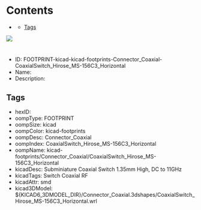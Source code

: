 



Contents
========

* [](#)
	* [Tags](#tags)
  
![][im]
# 

- ID: FOOTPRINT-kicad-kicad-footprints-Connector_Coaxial-CoaxialSwitch_Hirose_MS-156C3_Horizontal
- Name: 
- Description: 

## Tags

- hexID: 
- oompType: FOOTPRINT
- oompSize: kicad
- oompColor: kicad-footprints
- oompDesc: Connector_Coaxial
- oompIndex: CoaxialSwitch_Hirose_MS-156C3_Horizontal
- oompName: kicad-footprints/Connector_Coaxial/CoaxialSwitch_Hirose_MS-156C3_Horizontal
- kicadDesc: Subminiature Coaxial Switch 1.35mm High, DC to 11GHz
- kicadTags: Switch Coaxial RF
- kicadAttr: smd
- kicad3DModel: ${KICAD6_3DMODEL_DIR}/Connector_Coaxial.3dshapes/CoaxialSwitch_Hirose_MS-156C3_Horizontal.wrl



[im]: image.png
